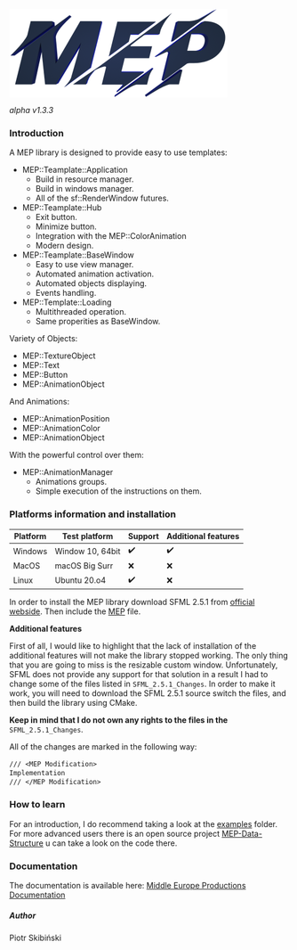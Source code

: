 <a href="url"><img src="https://github.com/Middle-Europe-Productions/MEP/blob/master/docs/mepdoc.png" align="center" height="159" width="392" ></a>

_alpha v1.3.3_
### Introduction
A MEP library is designed to provide easy to use templates:
 * MEP::Teamplate::Application
    * Build in resource manager.
    * Build in windows manager.
    * All of the sf::RenderWindow futures.
* MEP::Teamplate::Hub
    * Exit button.
    * Minimize button.
    * Integration with the MEP::ColorAnimation
    * Modern design.
* MEP::Teamplate::BaseWindow
    * Easy to use view manager.
    * Automated animation activation.
    * Automated objects displaying.
    * Events handling.
* MEP::Template::Loading
    * Multithreaded operation.
    * Same properities as BaseWindow.

Variety of Objects:
* MEP::TextureObject
* MEP::Text
* MEP::Button
* MEP::AnimationObject

And Animations:
* MEP::AnimationPosition
* MEP::AnimationColor
* MEP::AnimationObject

With the powerful control over them:
* MEP::AnimationManager
    * Animations groups.
    * Simple execution of the instructions on them.

### Platforms information and installation
| Platform    |Test platform | Support |Additional features | 
| ----------- | ----------- | --- |------- | 
| Windows    |    Window 10, 64bit  | ✔️      |  ✔️ |
| MacOS      |   macOS Big Surr |   ❌  |    ❌  | 
|Linux |    Ubuntu 20.o4|  ✔️ |  ❌|  

In order to install the MEP library download SFML 2.5.1 from [official webside](https://www.sfml-dev.org/download/sfml/2.5.1/). Then include the [MEP](https://github.com/Middle-Europe-Productions/MEP/tree/master/MEP) file.

**Additional features**

First of all, I would like to highlight that the lack of installation of the additional features will not make the library stopped working. The only thing that you are going to miss is the resizable custom window. Unfortunately, SFML does not provide any support for that solution in a result I had to change some of the files listed in `SFML_2.5.1_Changes`. In order to make it work, you will need to download the SFML 2.5.1 source switch the files, and then build the library using CMake.

**Keep in mind that I do not own any rights to the files in the** `SFML_2.5.1_Changes`. 

All of the changes are marked in the following way:
```
/// <MEP Modification>
Implementation
/// </MEP Modification>
```
### How to learn
For an introduction, I do recommend taking a look at the [examples](https://github.com/Middle-Europe-Productions/MEP/tree/master/examples) folder. For more advanced users there is an open source project [MEP-Data-Structure](https://github.com/Middle-Europe-Productions/MEP-Data-Structures) u can take a look on the code there. 
### Documentation
The documentation is available here: [Middle Europe Productions Documentation](https://middle-europe-productions.github.io/MEP/)

##### Author
Piotr Skibiński
